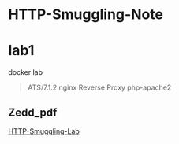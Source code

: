 # HTTP-Smuggling-Note

# lab1

docker lab

>  ATS/7.1.2 nginx Reverse Proxy php-apache2





## Zedd_pdf

[HTTP-Smuggling-Lab](https://github.com/ZeddYu/HTTP-Smuggling-Lab)

